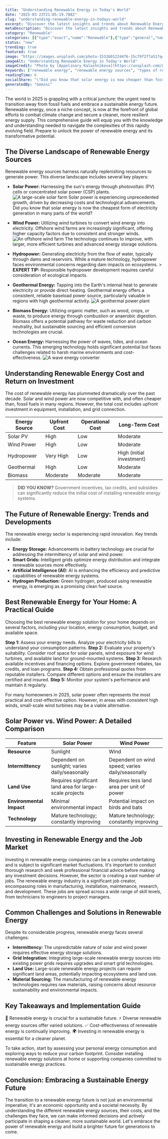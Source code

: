 ```yaml
---
title: "Understanding Renewable Energy in Today's World"
date: "2025-03-23T21:05:19.788Z"
slug: "understanding-renewable-energy-in-todays-world"
excerpt: "Discover the latest insights and trends about Renewable Energy. This comprehensive guide covers everything you need to know about Renewable Energy in 2025."
metaDescription: "Discover the latest insights and trends about Renewable Energy. This comprehensive guide covers everything you need to know about Renewable Energy in 2025."
category: "Renewable"
categories: [{"type":"exact","name":"Renewable"},{"type":"general","name":"Economics"},{"type":"medium","name":"Energy Policy"},{"type":"specific","name":"Carbon Pricing"},{"type":"niche","name":"Emissions Trading"}]
status: "new"
trending: true
featured: true
image: "https://images.unsplash.com/photo-1532601224476-15c79f2f7a51?q=85&w=1200&fit=max&fm=webp&auto=compress"
imageAlt: "Understanding Renewable Energy in Today's World"
imageCredit: "Photo by [Appolinary Kalashnikova](https://unsplash.com/@appolinary_kalashnikova) on Unsplash"
keywords: ["renewable energy", "renewable energy sources", "types of renewable energy", "renewable energy cost", "renewable energy future", "best renewable energy for home", "investing in renewable energy", "renewable energy companies", "renewable energy jobs", "solar power vs wind power"]
readingTime: 6
socialShare: "\"Did you know that solar energy is now cheaper than fossil fuels in many parts of the world? The renewable energy revolution is happening faster than you think!\""
generatedBy: "Gemini"
---
```




The world in 2025 is grappling with a critical juncture: the urgent need to transition away from fossil fuels and embrace a sustainable energy future.  Renewable energy, once a niche concept, is now at the forefront of global efforts to combat climate change and secure a cleaner, more resilient energy supply. This comprehensive guide will equip you with the knowledge and understanding needed to navigate the complexities of this rapidly evolving field.  Prepare to unlock the power of renewable energy and its transformative potential.

## The Diverse Landscape of Renewable Energy Sources

Renewable energy sources harness naturally replenishing resources to generate power.  This diverse landscape includes several key players:

* **Solar Power:**  Harnessing the sun's energy through photovoltaic (PV) cells or concentrated solar power (CSP) plants.  ![A large-scale solar farm](https://images.unsplash.com/photo-1497435334941-8c899ee9e8e9?q=85&w=1200&fit=max&fm=webp&auto=compress) Solar power is experiencing unprecedented growth, driven by decreasing costs and technological advancements.  Did you know that solar energy is now the cheapest form of electricity generation in many parts of the world?

* **Wind Power:** Utilizing wind turbines to convert wind energy into electricity.  Offshore wind farms are increasingly significant, offering higher capacity factors due to consistent and stronger winds. ![An offshore wind farm](https://images.unsplash.com/photo-1548337138-e87d889cc369?q=85&w=1200&fit=max&fm=webp&auto=compress) The technology continues to improve, with larger, more efficient turbines and advanced energy storage solutions.

* **Hydropower:**  Generating electricity from the flow of water, typically through dams and reservoirs. While a mature technology, hydropower faces environmental concerns regarding dam impacts on ecosystems.  > **EXPERT TIP:** Responsible hydropower development requires careful consideration of ecological impacts.

* **Geothermal Energy:**  Tapping into the Earth's internal heat to generate electricity or provide direct heating.  Geothermal energy offers a consistent, reliable baseload power source, particularly valuable in regions with high geothermal activity. ![A geothermal power plant](https://images.unsplash.com/photo-1508791290064-c27cc1ef7a9a?q=85&w=1200&fit=max&fm=webp&auto=compress)

* **Biomass Energy:**  Utilizing organic matter, such as wood, crops, or waste, to produce energy through combustion or anaerobic digestion.  Biomass offers a potential pathway for waste reduction and carbon neutrality, but sustainable sourcing and efficient conversion technologies are crucial.

* **Ocean Energy:**  Harnessing the power of waves, tides, and ocean currents.  This emerging technology holds significant potential but faces challenges related to harsh marine environments and cost-effectiveness. ![A wave energy converter](https://images.unsplash.com/photo-1452179535021-368bb0edc3a8?q=85&w=1200&fit=max&fm=webp&auto=compress)

##  Understanding Renewable Energy Cost and Return on Investment

The cost of renewable energy has plummeted dramatically over the past decade.  Solar and wind power are now competitive with, and often cheaper than, fossil fuels in many regions.  However, the total cost includes upfront investment in equipment, installation, and grid connection.

| Energy Source | Upfront Cost | Operational Cost | Long-Term Cost |
|---|---|---|---|
| Solar PV | High | Low | Moderate |
| Wind Power | High | Low | Moderate |
| Hydropower | Very High | Low | High (initial investment) |
| Geothermal | High | Low | Moderate |
| Biomass | Moderate | Moderate | Moderate |

> **DID YOU KNOW?**  Government incentives, tax credits, and subsidies can significantly reduce the initial cost of installing renewable energy systems.

## The Future of Renewable Energy: Trends and Developments

The renewable energy sector is experiencing rapid innovation.  Key trends include:

* **Energy Storage:**  Advancements in battery technology are crucial for addressing the intermittency of solar and wind power.
* **Smart Grids:**  Intelligent grids optimize energy distribution and integrate renewable sources more effectively.
* **Artificial Intelligence (AI):**  AI is enhancing the efficiency and predictive capabilities of renewable energy systems.
* **Hydrogen Production:**  Green hydrogen, produced using renewable energy, is emerging as a promising clean fuel source.

## Best Renewable Energy for Your Home: A Practical Guide

Choosing the best renewable energy solution for your home depends on several factors, including your location, energy consumption, budget, and available space.

**Step 1:** Assess your energy needs.  Analyze your electricity bills to understand your consumption patterns.
**Step 2:** Evaluate your property's suitability.  Consider roof space for solar panels, wind exposure for wind turbines, and available land for ground-mounted systems.
**Step 3:** Research available incentives and financing options.  Explore government rebates, tax credits, and loan programs.
**Step 4:** Obtain professional quotes from reputable installers.  Compare different options and ensure the installers are certified and insured.
**Step 5:**  Monitor your system's performance and maintain it regularly.

For many homeowners in 2025, solar power often represents the most practical and cost-effective option. However, in areas with consistent high winds, small-scale wind turbines may be a viable alternative.

##  Solar Power vs. Wind Power: A Detailed Comparison

| Feature          | Solar Power                               | Wind Power                                 |
|-----------------|-------------------------------------------|---------------------------------------------|
| **Resource**     | Sunlight                                   | Wind                                       |
| **Intermittency** | Dependent on sunlight; varies daily/seasonally | Dependent on wind speed; varies daily/seasonally |
| **Land Use**     | Requires significant land area for large-scale projects | Requires less land area per unit of power |
| **Environmental Impact** | Minimal environmental impact             | Potential impact on birds and bats          |
| **Technology**   | Mature technology; constantly improving    | Mature technology; constantly improving     |

## Investing in Renewable Energy and the Job Market

Investing in renewable energy companies can be a complex undertaking and is subject to significant market fluctuations.  It's important to conduct thorough research and seek professional financial advice before making any investment decisions.  However, the sector is creating a vast number of jobs.  The renewable energy industry is a significant job creator, encompassing roles in manufacturing, installation, maintenance, research, and development.  These jobs are spread across a wide range of skill levels, from technicians to engineers to project managers.

## Common Challenges and Solutions in Renewable Energy

Despite its considerable progress, renewable energy faces several challenges:

* **Intermittency:**  The unpredictable nature of solar and wind power requires effective energy storage solutions.
* **Grid Integration:**  Integrating large-scale renewable energy sources into existing power grids requires upgrades and smart grid technologies.
* **Land Use:**  Large-scale renewable energy projects can require significant land areas, potentially impacting ecosystems and land use.
* **Material Sourcing:**  The manufacturing of renewable energy technologies requires raw materials, raising concerns about resource sustainability and environmental impacts.

## Key Takeaways and Implementation Guide

🔑  Renewable energy is crucial for a sustainable future.
⚡  Diverse renewable energy sources offer varied solutions.
✅  Cost-effectiveness of renewable energy is continually improving.
🌍  Investing in renewable energy is essential for a cleaner planet.

To take action, start by assessing your personal energy consumption and exploring ways to reduce your carbon footprint.  Consider installing renewable energy solutions at home or supporting companies committed to sustainable energy practices.

## Conclusion: Embracing a Sustainable Energy Future

The transition to a renewable energy future is not just an environmental imperative; it's an economic opportunity and a societal necessity.  By understanding the different renewable energy sources, their costs, and the challenges they face, we can make informed decisions and actively participate in shaping a cleaner, more sustainable world.  Let's embrace the power of renewable energy and build a brighter future for generations to come.

